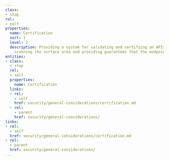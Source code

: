 ```yaml
---
class:
- stop
rel:
- self
properties:
  name: Certification
  sort: 1
  level: 2
  description: Providing a system for validating and certifying an APIs security,
    scanning the surface area and providing guarantees that the endpoint(s) are secure.
entities:
- class:
  - stop
  rel:
  - self
  properties:
    name: Certification
  links:
  - rel:
    - self
    href: security/general-considerations/certification.md
  - rel:
    - parent
    href: security/general-considerations/
links:
- rel:
  - self
  href: security/general-considerations/certification.md
- rel:
  - parent
  href: security/general-considerations/
...
```

